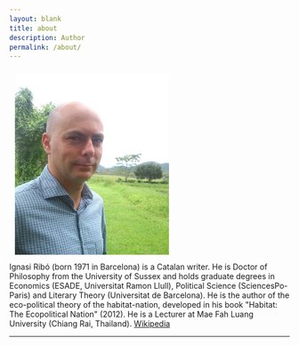 ```yaml
---
layout: blank
title: about
description: Author
permalink: /about/
---
```


<img class="col one right" src="/img/ignasifoto.jpg" style="margin: 10px">

<br/>
Ignasi Ribó (born 1971 in Barcelona) is a Catalan writer. He is Doctor of Philosophy from the University of Sussex and holds graduate degrees in Economics (ESADE, Universitat Ramon Llull), Political Science (SciencesPo-Paris) and Literary Theory (Universitat de Barcelona). He is the author of the eco-political theory of the habitat-nation, developed in his book "Habitat: The Ecopolitical Nation" (2012). He is a Lecturer at Mae Fah Luang University (Chiang Rai, Thailand). 
<a href="https://en.wikipedia.org/wiki/Ignasi_Rib%C3%B3" target="_blank">Wikipedia</a>
<br/>
<hr/>
<br/>


<span class="contacticon center">
	<a href="mailto:mail@ignasiribo.com"><i class="fa fa-envelope-square"></i></a>
	<a href="https://www.linkedin.com/in/ignasiribo" target="_blank"><i class="fa fa-linkedin-square"></i></a>
	<a href="https://twitter.com/seliestel" target="_blank"><i class="fa fa-twitter-square"></i></a>
</span>


